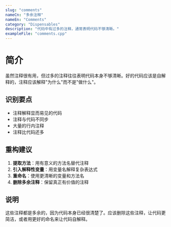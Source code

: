 ```yaml
---
slug: "comments"
nameCn: "多余注释"
nameEn: "Comments"
category: "Dispensables"
description: "代码中有过多的注释，通常表明代码不够清晰。"
exampleFile: "comments.cpp"
---
```


# 简介

虽然注释很有用，但过多的注释往往表明代码本身不够清晰。好的代码应该是自解释的，注释应该解释"为什么"而不是"做什么"。

## 识别要点

- 注释解释显而易见的代码
- 注释与代码不同步
- 大量的行内注释
- 注释比代码还多

## 重构建议

1. **提取方法**：用有意义的方法名替代注释
2. **引入解释性变量**：用变量名解释复杂表达式
3. **重命名**：使用更清晰的变量和方法名
4. **删除多余注释**：保留真正有价值的注释

## 说明

这些注释都是多余的，因为代码本身已经很清楚了。应该删除这些注释，让代码更简洁，或者用更好的命名来让代码自解释。